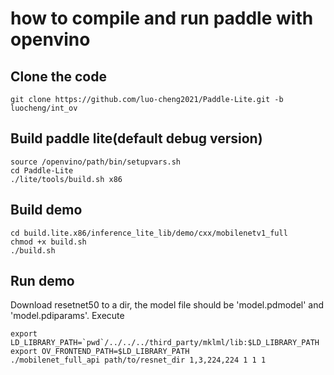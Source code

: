 # how to compile and run paddle with openvino

## Clone the code
```
git clone https://github.com/luo-cheng2021/Paddle-Lite.git -b luocheng/int_ov
```

## Build paddle lite(default debug version)
```
source /openvino/path/bin/setupvars.sh
cd Paddle-Lite
./lite/tools/build.sh x86
```

## Build demo
```
cd build.lite.x86/inference_lite_lib/demo/cxx/mobilenetv1_full
chmod +x build.sh
./build.sh
```

## Run demo
Download resetnet50 to a dir, the model file should be 'model.pdmodel' and 'model.pdiparams'. Execute
```
export LD_LIBRARY_PATH=`pwd`/../../../third_party/mklml/lib:$LD_LIBRARY_PATH
export OV_FRONTEND_PATH=$LD_LIBRARY_PATH
./mobilenet_full_api path/to/resnet_dir 1,3,224,224 1 1 1
```
